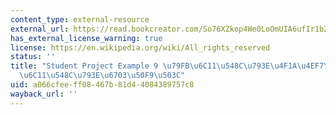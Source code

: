 ```yaml
---
content_type: external-resource
external_url: https://read.bookcreator.com/So76XZkop4We0LoOmUIA6ufIr1b2/-mZgd-9MRLSDmhwfgrvKAQ/UM3j-0Z9Tiypb6bgJG5RhA
has_external_license_warning: true
license: https://en.wikipedia.org/wiki/All_rights_reserved
status: ''
title: "Student Project Example 9 \u79FB\u6C11\u548C\u793E\u4F1A\u4EF7\u503C/\u79FB\
  \u6C11\u548C\u793E\u6703\u50F9\u503C"
uid: a066cfee-ff08-467b-81d4-4084389757c8
wayback_url: ''
---
```

